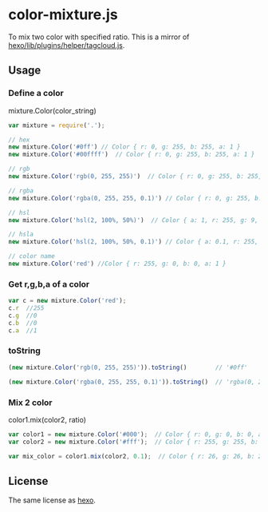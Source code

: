 # color-mixture.js
To mix two color with specified ratio. This is a mirror of [hexo/lib/plugins/helper/tagcloud.js](https://github.com/hexojs/hexo/blob/master/lib/plugins/helper/tagcloud.js). 


## Usage

### Define a color

mixture.Color(color_string)

```js
var mixture = require('.');

// hex
new mixture.Color('#0ff') // Color { r: 0, g: 255, b: 255, a: 1 }
new mixture.Color('#00ffff')  // Color { r: 0, g: 255, b: 255, a: 1 }

// rgb
new mixture.Color('rgb(0, 255, 255)')  // Color { r: 0, g: 255, b: 255, a: 1 }

// rgba
new mixture.Color('rgba(0, 255, 255, 0.1)') // Color { r: 0, g: 255, b: 255, a: 0.1 }

// hsl
new mixture.Color('hsl(2, 100%, 50%)')  // Color { a: 1, r: 255, g: 9, b: 0 }

// hsla
new mixture.Color('hsl(2, 100%, 50%, 0.1)') // Color { a: 0.1, r: 255, g: 9, b: 0 }

// color name
new mixture.Color('red') //Color { r: 255, g: 0, b: 0, a: 1 }
```

### Get r,g,b,a of a color
```js
var c = new mixture.Color('red');
c.r  //255
c.g  //0
c.b  //0
c.a  //1
```

### toString
```js
(new mixture.Color('rgb(0, 255, 255)')).toString()        // '#0ff'

(new mixture.Color('rgba(0, 255, 255, 0.1)')).toString()  // 'rgba(0, 255, 255, 0.1)'
```


### Mix 2 color

color1.mix(color2, ratio)


```js
var color1 = new mixture.Color('#000');  // Color { r: 0, g: 0, b: 0, a: 1 }
var color2 = new mixture.Color('#fff');  // Color { r: 255, g: 255, b: 255, a: 1 }

var mix_color = color1.mix(color2, 0.1);  // Color { r: 26, g: 26, b: 26, a: 1 }
```

## License
The same license as [hexo](https://github.com/hexojs/hexo).
